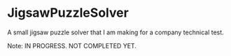 # JigsawPuzzleSolver

A small jigsaw puzzle solver that I am making for a company technical test.

Note: IN PROGRESS. NOT COMPLETED YET.

